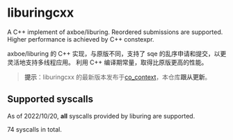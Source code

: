 # liburingcxx

A C++ implement of axboe/liburing. Reordered submissions are supported.
Higher performance is achieved by C++ constexpr.

axboe/liburing 的 C++ 实现，与原版不同，支持了 sqe 的乱序申请和提交，以更灵活地支持多线程应用。
利用 C++ 编译期常量，取得比原版更高的性能。

>  **提示**：liburingcxx 的最新版本发布于[co_context](https://github.com/Codesire-Deng/co_context)，本仓库**跟从更新**。

## Supported syscalls

As of 2022/10/20, **all** syscalls provided by liburing are supported. 

74 syscalls in total.
